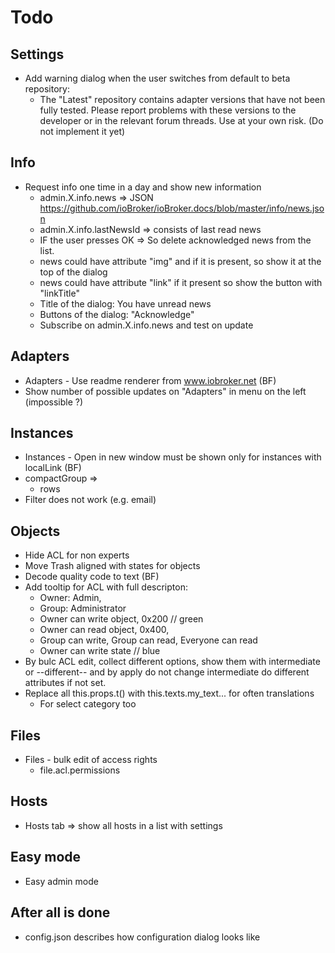 # Todo

## Settings
- Add warning dialog when the user switches from default to beta repository:
  - The "Latest" repository contains adapter versions that have not been fully tested. Please report problems with these versions to the developer or in the relevant forum threads. Use at your own risk. (Do not implement it yet)

## Info
- Request info one time in a day and show new information
  - admin.X.info.news => JSON https://github.com/ioBroker/ioBroker.docs/blob/master/info/news.json
  - admin.X.info.lastNewsId => consists of last read news
  - IF the user presses OK => So delete acknowledged news from the list.
  - news could have attribute "img" and if it is present, so show it at the top of the dialog
  - news could have attribute "link" if it present so show the button with "linkTitle"
  - Title of the dialog: You have unread news
  - Buttons of the dialog: "Acknowledge"
  - Subscribe on admin.X.info.news and test on update

## Adapters
- Adapters - Use readme renderer from www.iobroker.net (BF)
- Show number of possible updates on "Adapters" in menu on the left (impossible ?)

## Instances  
- Instances - Open in new window must be shown only for instances with localLink (BF)
- compactGroup => 
  - rows
- Filter does not work (e.g. email)  

## Objects
- Hide ACL for non experts
- Move Trash aligned with states for objects
- Decode quality code to text (BF)
- Add tooltip for ACL with full descripton: 
  - Owner: Admin, 
  - Group: Administrator
  - Owner can write object, 0x200  // green
  - Owner can read object, 0x400,
  - Group can write, Group can read, Everyone can read
  - Owner can write state // blue
- By bulc ACL edit, collect different options, show them with intermediate or --different-- and by apply do not change intermediate do different attributes if not set.  
- Replace all this.props.t() with this.texts.my_text... for often translations
  - For select category too
  
## Files
- Files - bulk edit of access rights
  - file.acl.permissions
  
## Hosts  
- Hosts tab => show all hosts in a list with settings

## Easy mode
- Easy admin mode

## After all is done
- config.json describes how configuration dialog looks like
